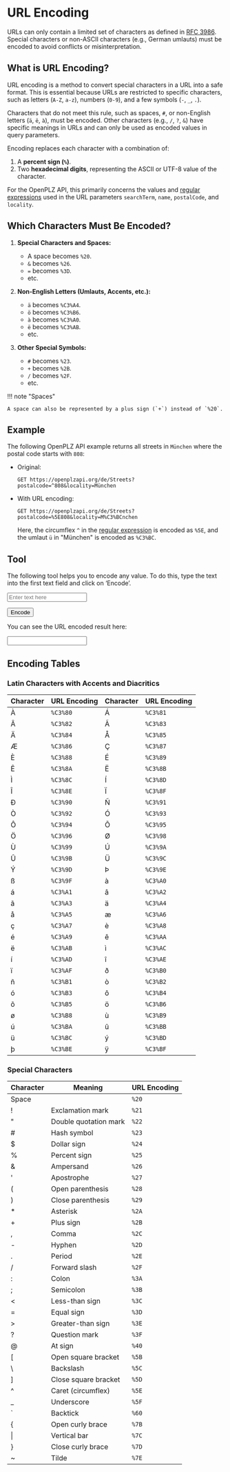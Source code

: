 # URL Encoding

URLs can only contain a limited set of characters as defined in [RFC 3986](https://datatracker.ietf.org/doc/html/rfc3986). Special characters or non-ASCII characters (e.g., German umlauts) must be encoded to avoid conflicts or misinterpretation.

## What is URL Encoding?

URL encoding is a method to convert special characters in a URL into a safe format. This is essential because URLs are restricted to specific characters, such as letters (`A-Z`, `a-z`), numbers (`0-9`), and a few symbols (`-`, `_`, `.`).

Characters that do not meet this rule, such as spaces, `#`, or non-English letters (`ä`, `ë`, `à`), must be encoded. Other characters (e.g., `/`, `?`, `&`) have specific meanings in URLs and can only be used as encoded values in query parameters.

Encoding replaces each character with a combination of:

1. A **percent sign (`%`)**.
2. Two **hexadecimal digits**, representing the ASCII or UTF-8 value of the character.

For the OpenPLZ API, this primarily concerns the values and [regular expressions](regex.md) used in the URL parameters `searchTerm`, `name`, `postalCode`, and `locality`.

## Which Characters Must Be Encoded?

1. **Special Characters and Spaces:**  

    + A space becomes `%20`.  
    + `&` becomes `%26`.  
    + `=` becomes `%3D`.  
    + etc.

2. **Non-English Letters (Umlauts, Accents, etc.):**  

    + `ä` becomes `%C3%A4`.  
    + `ö` becomes `%C3%B6`.  
    + `à` becomes `%C3%A0`.  
    + `ë` becomes `%C3%AB`.  
    + etc.

3. **Other Special Symbols:**  

    + `#` becomes `%23`.  
    + `+` becomes `%2B`.  
    + `/` becomes `%2F`.  
    + etc.

!!! note "Spaces"

    A space can also be represented by a plus sign (`+`) instead of `%20`.

## Example

The following OpenPLZ API example returns all streets in `München` where the postal code starts with `808`:

+ Original: 

    ```
    GET https://openplzapi.org/de/Streets?postalcode=^808&locality=München
    ```

+ With URL encoding: 

    ```
    GET https://openplzapi.org/de/Streets?postalcode=%5E808&locality=M%C3%BCnchen
    ```
    Here, the circumflex `^` in the [regular expression](regex.md) is encoded as `%5E`, and the umlaut `ü` in "München" is encoded as `%C3%BC`.

## Tool

The following tool helps you to encode any value. To do this, type the text into the first text field and click on ‘Encode’.

<input class="md-input md-input--stretch" type="text" id="inputText" placeholder="Enter text here" oninput="handleInputChange()">

<button class="md-button" id="encodeButton" onclick="encodeText()">Encode</button>
  
You can see the URL encoded result here:
	
<input class="md-input md-input--stretch" type="text" id="outputText" readonly>

<script>
  function handleInputChange() {
    const outputField = document.getElementById('outputText');
    outputField.value = '';
  }
  function encodeText() {
    const inputField = document.getElementById('inputText');
	const encodedText = encodeURIComponent(inputField.value);
    document.getElementById('outputText').value = encodedText;
  }
</script>

## Encoding Tables

### Latin Characters with Accents and Diacritics

Character | URL Encoding  | Character | URL Encoding
--------- | ------------- | --------- | ------------
À         | `%C3%80`      | Á         | `%C3%81`
Â         | `%C3%82`      | Ã         | `%C3%83`
Ä         | `%C3%84`      | Å         | `%C3%85`
Æ         | `%C3%86`      | Ç         | `%C3%87`
È         | `%C3%88`      | É         | `%C3%89`
Ê         | `%C3%8A`      | Ë         | `%C3%8B`
Ì         | `%C3%8C`      | Í         | `%C3%8D`
Î         | `%C3%8E`      | Ï         | `%C3%8F`
Ð         | `%C3%90`      | Ñ         | `%C3%91`
Ò         | `%C3%92`      | Ó         | `%C3%93`
Ô         | `%C3%94`      | Õ         | `%C3%95`
Ö         | `%C3%96`      | Ø         | `%C3%98`
Ù         | `%C3%99`      | Ú         | `%C3%9A`
Û         | `%C3%9B`      | Ü         | `%C3%9C`
Ý         | `%C3%9D`      | Þ         | `%C3%9E`
ß         | `%C3%9F`      | à         | `%C3%A0`
á         | `%C3%A1`      | â         | `%C3%A2`
ã         | `%C3%A3`      | ä         | `%C3%A4`
å         | `%C3%A5`      | æ         | `%C3%A6`
ç         | `%C3%A7`      | è         | `%C3%A8`
é         | `%C3%A9`      | ê         | `%C3%AA`
ë         | `%C3%AB`      | ì         | `%C3%AC`
í         | `%C3%AD`      | î         | `%C3%AE`
ï         | `%C3%AF`      | ð         | `%C3%B0`
ñ         | `%C3%B1`      | ò         | `%C3%B2`
ó         | `%C3%B3`      | ô         | `%C3%B4`
õ         | `%C3%B5`      | ö         | `%C3%B6`
ø         | `%C3%B8`      | ù         | `%C3%B9`
ú         | `%C3%BA`      | û         | `%C3%BB`
ü         | `%C3%BC`      | ý         | `%C3%BD`
þ         | `%C3%BE`      | ÿ         | `%C3%BF`

### Special Characters

Character | Meaning                      | URL Encoding
--------- | ---------------------------- | ------------
Space     |                              | `%20`
!         | Exclamation mark             | `%21`
"         | Double quotation mark        | `%22`
\#        | Hash symbol                  | `%23`
$         | Dollar sign                  | `%24`
%         | Percent sign                 | `%25`
&         | Ampersand                    | `%26`
'         | Apostrophe                   | `%27`
(         | Open parenthesis             | `%28`
)         | Close parenthesis            | `%29`
\*        | Asterisk                     | `%2A`
+         | Plus sign                    | `%2B`
,         | Comma                        | `%2C`
-         | Hyphen                       | `%2D`
.         | Period                       | `%2E`
/         | Forward slash                | `%2F`
:         | Colon                        | `%3A`
;         | Semicolon                    | `%3B`
<         | Less-than sign               | `%3C`
=         | Equal sign                   | `%3D`
>         | Greater-than sign            | `%3E`
?         | Question mark                | `%3F`
@         | At sign                      | `%40`
\[        | Open square bracket          | `%5B`
\\        | Backslash                    | `%5C`
]         | Close square bracket         | `%5D`
^         | Caret (circumflex)           | `%5E`
_         | Underscore                   | `%5F`
\`        | Backtick                     | `%60`
{         | Open curly brace             | `%7B`
\|        | Vertical bar                 | `%7C`
}         | Close curly brace            | `%7D`
~         | Tilde                        | `%7E`

